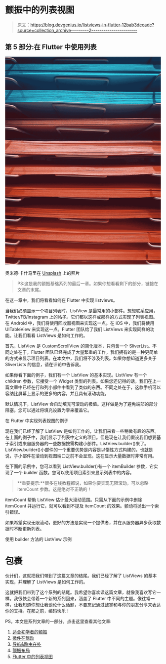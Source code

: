 # 颤振中的列表视图

> 原文：<https://blog.devgenius.io/listviews-in-flutter-12bab3dccadc?source=collection_archive---------2----------------------->

## 第 5 部分:在 Flutter 中使用列表

![](img/d7b5ec8b839ee7aab2c5b0b7f40bddff.png)

奥米德·卡什马里在 [Unsplash](https://unsplash.com?utm_source=medium&utm_medium=referral) 上的照片

> PS:这是我的颤振基础系列的最后一章。如果你想看看剩下的部分，链接在文章的末尾。

在这一章中，我们将看看如何在 Flutter 中实现 listviews。

当我们必须显示一个项目列表时，ListView 是最常用的小部件。想想联系应用，Twitter/FB/Instagram 上的帖子。它们都以这样或那样的方式实现了列表视图。在 Android 中，我们将使用回收器视图来实现这一点。在 iOS 中，我们将使用 UITableView 来实现这一点。Flutter 团队给了我们 ListViews 来实现同样的功能。让我们看看 ListViews 是如何工作的。

首先，ListView 是 CustomScrollView 的简化版本，只包含一个 SliverList。不同之处在于，Flutter 团队已经完成了大量繁重的工作，我们拥有的是一种更简单的方式来显示项目列表。在本文中，我们将不涉及列表。如果你想知道更多关于 SliverLists 的信息，请在评论中告诉我。

如果你看下面的例子，我们有一个 ListView 的基本实现。ListView 有一个 children 参数，它接受一个 Widget 类型的列表。如果您还记得的话，我们在上一篇文章中已经在行和列小部件中看到了类似的东西。不同之处在于，这款手机可以容纳比屏幕上显示的更多的内容，并且具有滚动功能。

默认情况下，ListView 会自动填充可滚动的极值。这样做是为了避免端部的部分阻塞。您可以通过将填充设置为零来覆盖它。

在 Flutter 中实现列表视图的例子

现在我们已经了解了 ListView 是如何工作的，让我们来看一些稍微有趣的东西。在上面的例子中，我们显示了列表中定义的项目。但是现在让我们假设我们想要基于索引或来自服务器的一些数据按需构建小部件。ListView.builder()来了。ListView.builder()小部件的一个重要优势是内容是以惰性方式构建的，也就是说，子小部件在滚动到视图端口之前不会呈现。这在显示大量数据时非常有用。

在下面的示例中，您可以看到 ListView.builder()有一个 itemBuilder 参数，它实现了一个 builder 函数。您可以使用项目索引来显示列表中的内容。

> **重要提示:**很多在线教程都说，如果你要实现无限滚动，可以忽略 itemCount 参数。这是绝对不正确的！

itemCount 帮助 ListView 估计最大滚动范围。只需从下面的示例中删除 itemCount 并运行它，就可以看到不提及 itemCount 的效果。颤动将抛出一个索引错误。

如果希望实现无限滚动，更好的方法是实现一个提供者，并在从服务器异步获取数据时不断更新列表。

使用 builder 方法的 ListView 示例

# 包裹

伙计们，这就把我们带到了这篇文章的结尾。我们已经了解了 ListViews 的基本实现，并理解了 ListViews 是如何工作的。

这就把我们带到了这个系列的结尾。我希望你喜欢读这篇文章，就像我喜欢写它一样。我很快会带着一个新的系列回来，涵盖了 Flutter 中不同的主题。像往常一样，让我知道你想让我谈论什么话题，不要忘记通过鼓掌和与你的朋友分享来表达你的支持。在那之前，编码快乐！

PS。本文是系列文章的一部分。点击这里查看其他文章:

1.  [适合初学者的颤振](https://medium.com/dev-genius/flutter-for-beginners-c2fae3d4d540)
2.  [微件在飘动](https://medium.com/dev-genius/widgets-in-flutter-a53e3c671f13)
3.  [导航&路由在扑](https://medium.com/dev-genius/navigation-routing-in-flutter-655f08183084)
4.  [颤振布局](https://medium.com/dev-genius/layouts-in-flutter-c65b0dc6b356)
5.  [Flutter 中的列表视图](https://medium.com/dev-genius/listviews-in-flutter-12bab3dccadc)